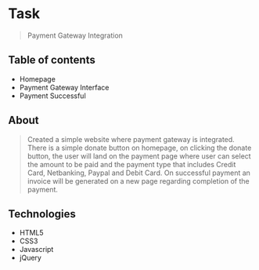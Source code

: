 # Task
> Payment Gateway Integration

## Table of contents
* Homepage
* Payment Gateway Interface
* Payment Successful

## About
> Created a simple website where payment gateway is integrated. There is a simple donate button on homepage, on clicking the donate button, the user will land on the payment page where user can select the amount to be paid and the payment type that includes Credit Card, Netbanking, Paypal and Debit Card. On successful payment an invoice will be generated on a new page regarding completion of the payment.

## Technologies
* HTML5
* CSS3
* Javascript
* jQuery


